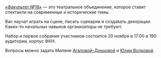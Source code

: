 [«Факультет №18»](https://vk.com/vsu.faculty18) — это театральное объединение, которое ставит спектакли на современные и исторические темы.

Вас научат играть на сцене, писать сценарии и создавать декорации. Каких-то начальных навыков организаторы не требуют.

Набор и первое собрание участников состоится 20 ноября в 17:00 в 190 аудитории, корпус ФКН.

Вопросы можно задать Милене [Агаповой-Донцовой](https://vk.com/id161911755) и [Юлии Волковой](https://vk.com/jlvlkva).